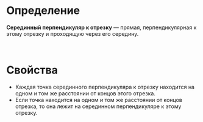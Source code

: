 # Определение

__Серединный перпендикуляр к отрезку__ — прямая, перпендикулярная к этому отрезку и проходящую через его середину.

<Br>

# Свойства
- Каждая точка серединного перпендикуляра к отрезку находится на одном и том же расстоянии от концов этого отрезка.
- Если точка находится на одном и том же расстоянии от концов отрезка, то она лежит на серединном перпендикуляре к этому отрезку.